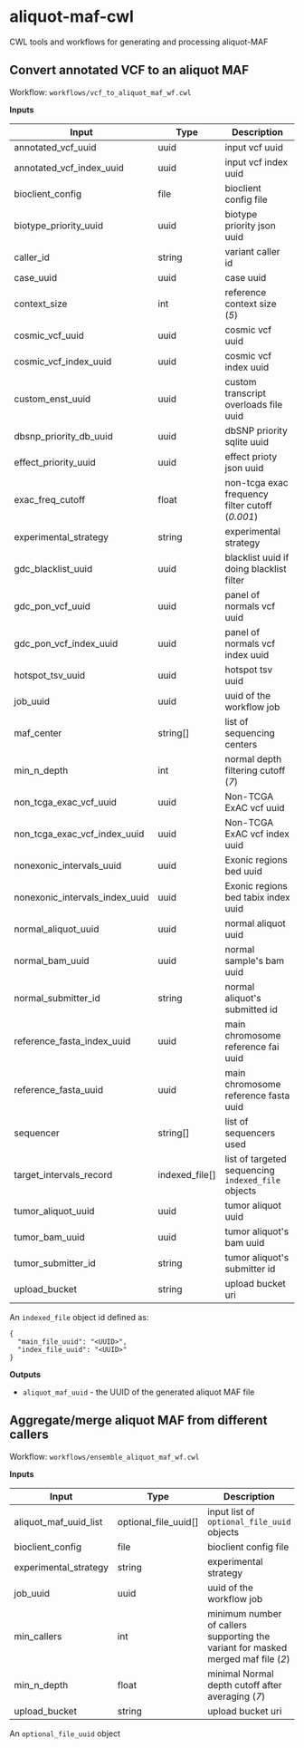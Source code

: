 # aliquot-maf-cwl
CWL tools and workflows for generating and processing aliquot-MAF

## Convert annotated VCF to an aliquot MAF

Workflow: `workflows/vcf_to_aliquot_maf_wf.cwl`

**Inputs**

| Input | Type | Description |
| ----- | ---- | ----------- |
| annotated_vcf_uuid | uuid | input vcf uuid |
| annotated_vcf_index_uuid | uuid | input vcf index uuid |
| bioclient_config | file | bioclient config file |
| biotype_priority_uuid | uuid | biotype priority json uuid |
| caller_id | string | variant caller id |
| case_uuid | uuid | case uuid |
| context_size | int | reference context size (_5_) |
| cosmic_vcf_uuid | uuid | cosmic vcf uuid |
| cosmic_vcf_index_uuid | uuid | cosmic vcf index uuid|
| custom_enst_uuid | uuid | custom transcript overloads file uuid |
| dbsnp_priority_db_uuid | uuid | dbSNP priority sqlite uuid |
| effect_priority_uuid | uuid | effect prioty json uuid |
| exac_freq_cutoff | float | non-tcga exac frequency filter cutoff (_0.001_) |
| experimental_strategy | string | experimental strategy |
| gdc_blacklist_uuid | uuid | blacklist uuid if doing blacklist filter |
| gdc_pon_vcf_uuid | uuid | panel of normals vcf uuid |
| gdc_pon_vcf_index_uuid | uuid | panel of normals vcf index uuid |
| hotspot_tsv_uuid | uuid | hotspot tsv uuid |
| job_uuid | uuid | uuid of the workflow job |
| maf_center | string[] | list of sequencing centers |
| min_n_depth | int | normal depth filtering cutoff (_7_) |
| non_tcga_exac_vcf_uuid | uuid | Non-TCGA ExAC vcf uuid |
| non_tcga_exac_vcf_index_uuid | uuid | Non-TCGA ExAC vcf index uuid |
| nonexonic_intervals_uuid | uuid | Exonic regions bed uuid|
| nonexonic_intervals_index_uuid | uuid | Exonic regions bed tabix index uuid |
| normal_aliquot_uuid | uuid | normal aliquot uuid |
| normal_bam_uuid | uuid | normal sample's bam uuid |
| normal_submitter_id | string | normal aliquot's submitted id |
| reference_fasta_index_uuid | uuid | main chromosome reference fai uuid |
| reference_fasta_uuid | uuid | main chromosome reference fasta uuid |
| sequencer | string[] | list of sequencers used |
| target_intervals_record | indexed_file[]| list of targeted sequencing `indexed_file` objects |
| tumor_aliquot_uuid | uuid | tumor aliquot uuid |
| tumor_bam_uuid | uuid | tumor aliquot's bam uuid |
| tumor_submitter_id | string | tumor aliquot's submitter id |
| upload_bucket | string | upload bucket uri |

An `indexed_file` object id defined as:

```
{
  "main_file_uuid": "<UUID>",
  "index_file_uuid": "<UUID>"
}
```

**Outputs**

* `aliquot_maf_uuid` - the UUID of the generated aliquot MAF file

## Aggregate/merge aliquot MAF from different callers

Workflow: `workflows/ensemble_aliquot_maf_wf.cwl`

**Inputs**

| Input | Type | Description |
| ----- | ---- | ----------- |
| aliquot_maf_uuid_list | optional_file_uuid[] | input list of `optional_file_uuid` objects |
| bioclient_config | file | bioclient config file |
| experimental_strategy | string | experimental strategy |
| job_uuid | uuid | uuid of the workflow job |
| min_callers | int | minimum number of callers supporting the variant for masked merged maf file (_2_) |
| min_n_depth | float | minimal Normal depth cutoff after averaging (_7_) |
| upload_bucket | string | upload bucket uri |

An `optional_file_uuid` object
